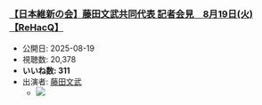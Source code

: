 ### [【日本維新の会】藤田文武共同代表 記者会見　8月19日(火)【ReHacQ】](https://www.youtube.com/watch?v=dYBfLEcTZT8)
-   公開日: 2025-08-19
-   視聴数: 20,378
-   **いいね数: 311**
-   出演者: [藤田文武](/rehacq_fan/people/藤田文武 "wikilink")
    - [![](https://img.youtube.com/vi/dYBfLEcTZT8/hqdefault.jpg)](https://www.youtube.com/watch?v=dYBfLEcTZT8)
